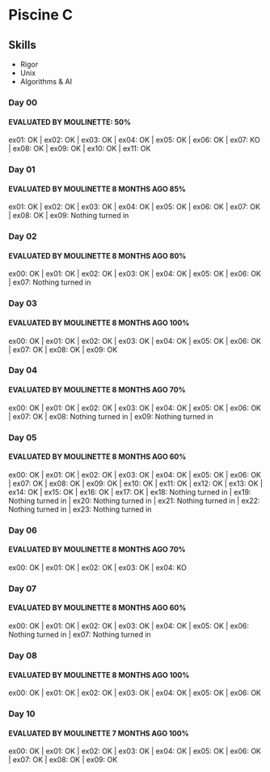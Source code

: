 # Piscine C

## Skills
- Rigor 
- Unix 
- Algorithms & AI 

### Day 00
#### EVALUATED BY MOULINETTE: 50%
ex01: OK | ex02: OK | ex03: OK | ex04: OK | ex05: OK | ex06: OK | ex07: KO | ex08: OK | ex09: OK | ex10: OK | ex11: OK

### Day 01
#### EVALUATED BY MOULINETTE 8 MONTHS AGO  85%
ex01: OK | ex02: OK | ex03: OK | ex04: OK | ex05: OK | ex06: OK | ex07: OK | ex08: OK | ex09: Nothing turned in

### Day 02
#### EVALUATED BY MOULINETTE 8 MONTHS AGO  80%
ex00: OK | ex01: OK | ex02: OK | ex03: OK | ex04: OK | ex05: OK | ex06: OK | ex07: Nothing turned in

### Day 03
#### EVALUATED BY MOULINETTE 8 MONTHS AGO  100%
ex00: OK | ex01: OK | ex02: OK | ex03: OK | ex04: OK | ex05: OK | ex06: OK | ex07: OK | ex08: OK | ex09: OK

### Day 04
#### EVALUATED BY MOULINETTE 8 MONTHS AGO  70%
ex00: OK | ex01: OK | ex02: OK | ex03: OK | ex04: OK | ex05: OK | ex06: OK | ex07: OK | ex08: Nothing turned in | ex09: Nothing turned in

### Day 05
#### EVALUATED BY MOULINETTE 8 MONTHS AGO  60%
ex00: OK | ex01: OK | ex02: OK | ex03: OK | ex04: OK | ex05: OK | ex06: OK | ex07: OK | ex08: OK | ex09: OK | ex10: OK | ex11: OK | ex12: OK | ex13: OK | ex14: OK | ex15: OK | ex16: OK | ex17: OK | ex18: Nothing turned in | ex19: Nothing turned in | ex20: Nothing turned in | ex21: Nothing turned in | ex22: Nothing turned in | ex23: Nothing turned in

### Day 06
#### EVALUATED BY MOULINETTE 8 MONTHS AGO  70%
ex00: OK | ex01: OK | ex02: OK | ex03: OK | ex04: KO

### Day 07
#### EVALUATED BY MOULINETTE 8 MONTHS AGO  60%
ex00: OK | ex01: OK | ex02: OK | ex03: OK | ex04: OK | ex05: OK | ex06: Nothing turned in | ex07: Nothing turned in

### Day 08
#### EVALUATED BY MOULINETTE 8 MONTHS AGO  100%
ex00: OK | ex01: OK | ex02: OK | ex03: OK | ex04: OK | ex05: OK | ex06: OK

### Day 10
#### EVALUATED BY MOULINETTE 7 MONTHS AGO  100%
ex00: OK | ex01: OK | ex02: OK | ex03: OK | ex04: OK | ex05: OK | ex06: OK | ex07: OK | ex08: OK | ex09: OK
